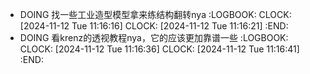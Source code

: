 - DOING 找一些工业造型模型拿来练结构翻转nya
  :LOGBOOK:
  CLOCK: [2024-11-12 Tue 11:16:16]
  CLOCK: [2024-11-12 Tue 11:16:21]
  :END:
- DOING 看krenz的透视教程nya，它的应该更加靠谱一些
  :LOGBOOK:
  CLOCK: [2024-11-12 Tue 11:16:36]
  CLOCK: [2024-11-12 Tue 11:16:41]
  :END: